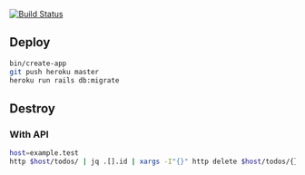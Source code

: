 [![Build Status](https://travis-ci.org/ksoda/todo-app.svg?branch=master)](https://travis-ci.org/ksoda/todo-app)

## Deploy

```sh
bin/create-app
git push heroku master
heroku run rails db:migrate
```

## Destroy

### With API

```sh
host=example.test
http $host/todos/ | jq .[].id | xargs -I"{}" http delete $host/todos/{}
```
